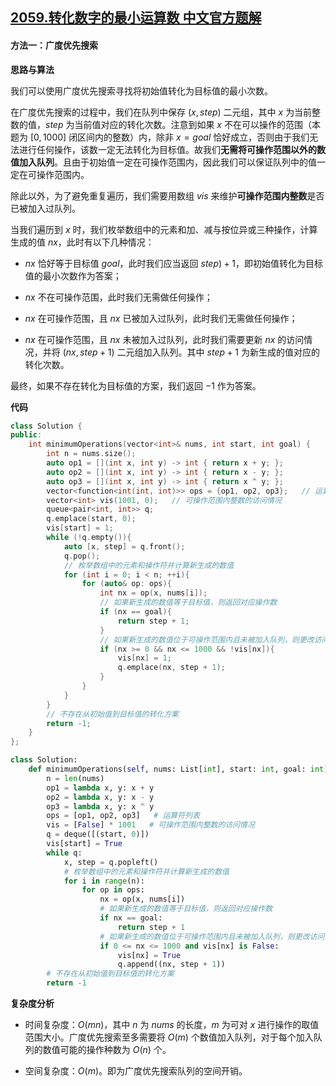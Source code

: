 ## [2059.转化数字的最小运算数 中文官方题解](https://leetcode.cn/problems/minimum-operations-to-convert-number/solutions/100000/zhuan-hua-shu-zi-de-zui-xiao-yun-suan-sh-kju7)

#### 方法一：广度优先搜索

**思路与算法**

我们可以使用广度优先搜索寻找将初始值转化为目标值的最小次数。

在广度优先搜索的过程中，我们在队列中保存 $(x, \textit{step})$ 二元组，其中 $x$ 为当前整数的值，$\textit{step}$ 为当前值对应的转化次数。注意到如果 $x$ 不在可以操作的范围（本题为 $[0, 1000]$ 闭区间内的整数）内，除非 $x = \textit{goal}$ 恰好成立，否则由于我们无法进行任何操作，该数一定无法转化为目标值。故我们**无需将可操作范围以外的数值加入队列**。且由于初始值一定在可操作范围内，因此我们可以保证队列中的值一定在可操作范围内。

除此以外，为了避免重复遍历，我们需要用数组 $\textit{vis}$ 来维护**可操作范围内整数**是否已被加入过队列。

当我们遍历到 $x$ 时，我们枚举数组中的元素和加、减与按位异或三种操作，计算生成的值 $\textit{nx}$，此时有以下几种情况：

- $\textit{nx}$ 恰好等于目标值 $\textit{goal}$，此时我们应当返回 $\textit{step}) + 1$，即初始值转化为目标值的最小次数作为答案；

- $\textit{nx}$ 不在可操作范围，此时我们无需做任何操作；

- $\textit{nx}$ 在可操作范围，且 $\textit{nx}$ 已被加入过队列，此时我们无需做任何操作；

- $\textit{nx}$ 在可操作范围，且 $\textit{nx}$ 未被加入过队列，此时我们需要更新 $\textit{nx}$ 的访问情况，并将 $(\textit{nx}, \textit{step} + 1)$ 二元组加入队列。其中 $\textit{step} + 1$ 为新生成的值对应的转化次数。

最终，如果不存在转化为目标值的方案，我们返回 $-1$ 作为答案。

**代码**

```C++ [sol1-C++]
class Solution {
public:
    int minimumOperations(vector<int>& nums, int start, int goal) {
        int n = nums.size();
        auto op1 = [](int x, int y) -> int { return x + y; };
        auto op2 = [](int x, int y) -> int { return x - y; };
        auto op3 = [](int x, int y) -> int { return x ^ y; };
        vector<function<int(int, int)>> ops = {op1, op2, op3};   // 运算符列表
        vector<int> vis(1001, 0);   // 可操作范围内整数的访问情况
        queue<pair<int, int>> q;
        q.emplace(start, 0);
        vis[start] = 1;
        while (!q.empty()){
            auto [x, step] = q.front();
            q.pop();
            // 枚举数组中的元素和操作符并计算新生成的数值
            for (int i = 0; i < n; ++i){
                for (auto& op: ops){
                    int nx = op(x, nums[i]);
                    // 如果新生成的数值等于目标值，则返回对应操作数
                    if (nx == goal){
                        return step + 1;
                    }
                    // 如果新生成的数值位于可操作范围内且未被加入队列，则更改访问情况并加入队列
                    if (nx >= 0 && nx <= 1000 && !vis[nx]){
                        vis[nx] = 1;
                        q.emplace(nx, step + 1);
                    }
                }
            }
        }
        // 不存在从初始值到目标值的转化方案
        return -1;
    }
};
```


```Python [sol1-Python3]
class Solution:
    def minimumOperations(self, nums: List[int], start: int, goal: int) -> int:
        n = len(nums)
        op1 = lambda x, y: x + y
        op2 = lambda x, y: x - y
        op3 = lambda x, y: x ^ y
        ops = [op1, op2, op3]   # 运算符列表
        vis = [False] * 1001   # 可操作范围内整数的访问情况
        q = deque([(start, 0)])
        vis[start] = True
        while q:
            x, step = q.popleft()
            # 枚举数组中的元素和操作符并计算新生成的数值
            for i in range(n):
                for op in ops:
                    nx = op(x, nums[i])
                    # 如果新生成的数值等于目标值，则返回对应操作数
                    if nx == goal:
                        return step + 1
                    # 如果新生成的数值位于可操作范围内且未被加入队列，则更改访问情况并加入队列
                    if 0 <= nx <= 1000 and vis[nx] is False:
                        vis[nx] = True
                        q.append((nx, step + 1))
        # 不存在从初始值到目标值的转化方案
        return -1
```


**复杂度分析**

- 时间复杂度：$O(mn)$，其中 $n$ 为 $\textit{nums}$ 的长度，$m$ 为可对 $x$ 进行操作的取值范围大小。广度优先搜索至多需要将 $O(m)$ 个数值加入队列，对于每个加入队列的数值可能的操作种数为 $O(n)$ 个。

- 空间复杂度：$O(m)$。即为广度优先搜索队列的空间开销。